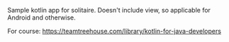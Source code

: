 Sample kotlin app for solitaire. Doesn't include view, so applicable for Android and otherwise.

For course: https://teamtreehouse.com/library/kotlin-for-java-developers
